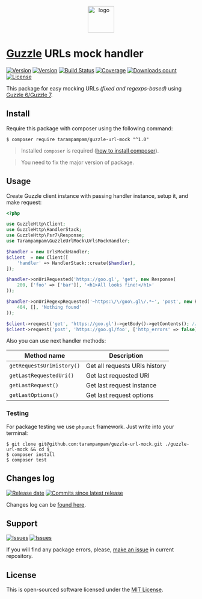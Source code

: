 <p align="center">
  <img alt="logo" src="https://hsto.org/webt/0v/qb/0p/0vqb0pp6ntyyd8mbdkkj0wsllwo.png" width="70" height="70" />
</p>

# [Guzzle][guzzle_link] URLs mock handler

[![Version][badge_packagist_version]][link_packagist]
[![Version][badge_php_version]][link_packagist]
[![Build Status][badge_build_status]][link_build_status]
[![Coverage][badge_coverage]][link_coverage]
[![Downloads count][badge_downloads_count]][link_packagist]
[![License][badge_license]][link_license]

This package for easy mocking URLs _(fixed and regexps-based)_ using [Guzzle 6/Guzzle 7][guzzle_link].

## Install

Require this package with composer using the following command:

```shell
$ composer require tarampampam/guzzle-url-mock "^1.0"
```

> Installed `composer` is required ([how to install composer][getcomposer]).

> You need to fix the major version of package.

## Usage

Create Guzzle client instance with passing handler instance, setup it, and make request:

```php
<?php

use GuzzleHttp\Client;
use GuzzleHttp\HandlerStack;
use GuzzleHttp\Psr7\Response;
use Tarampampam\GuzzleUrlMock\UrlsMockHandler;

$handler = new UrlsMockHandler;
$client  = new Client([
    'handler' => HandlerStack::create($handler),
]);

$handler->onUriRequested('https://goo.gl', 'get', new Response(
    200, ['foo' => ['bar']], '<h1>All looks fine!</h1>'
));

$handler->onUriRegexpRequested('~https:\/\/goo\.gl\/.*~', 'post', new Response(
    404, [], 'Nothing found'
));

$client->request('get', 'https://goo.gl')->getBody()->getContents(); // '<h1>All looks fine!</h1>'
$client->request('post', 'https://goo.gl/foo', ['http_errors' => false])->getBody()->getContents(); // 'Nothing found'
```

Also you can use next handler methods:

Method name | Description
----------- | -----------
`getRequestsUriHistory()` | Get all requests URIs history
`getLastRequestedUri()` | Get last requested URI
`getLastRequest()` | Get last request instance
`getLastOptions()` | Get last request options

### Testing

For package testing we use `phpunit` framework. Just write into your terminal:

```shell
$ git clone git@github.com:tarampampam/guzzle-url-mock.git ./guzzle-url-mock && cd $_
$ composer install
$ composer test
```

## Changes log

[![Release date][badge_release_date]][link_releases]
[![Commits since latest release][badge_commits_since_release]][link_commits]

Changes log can be [found here][link_changes_log].

## Support

[![Issues][badge_issues]][link_issues]
[![Issues][badge_pulls]][link_pulls]

If you will find any package errors, please, [make an issue][link_create_issue] in current repository.

## License

This is open-sourced software licensed under the [MIT License][link_license].

[badge_packagist_version]:https://img.shields.io/packagist/v/tarampampam/guzzle-url-mock.svg?maxAge=180
[badge_php_version]:https://img.shields.io/packagist/php-v/tarampampam/guzzle-url-mock.svg?longCache=true
[badge_build_status]:https://travis-ci.com/tarampampam/guzzle-url-mock.svg?branch=master
[badge_coverage]:https://img.shields.io/codecov/c/github/tarampampam/guzzle-url-mock/master.svg?maxAge=60
[badge_downloads_count]:https://img.shields.io/packagist/dt/tarampampam/guzzle-url-mock.svg?maxAge=180
[badge_license]:https://img.shields.io/packagist/l/tarampampam/guzzle-url-mock.svg?longCache=true
[badge_release_date]:https://img.shields.io/github/release-date/tarampampam/guzzle-url-mock.svg?style=flat-square&maxAge=180
[badge_commits_since_release]:https://img.shields.io/github/commits-since/tarampampam/guzzle-url-mock/latest.svg?style=flat-square&maxAge=180
[badge_issues]:https://img.shields.io/github/issues/tarampampam/guzzle-url-mock.svg?style=flat-square&maxAge=180
[badge_pulls]:https://img.shields.io/github/issues-pr/tarampampam/guzzle-url-mock.svg?style=flat-square&maxAge=180
[link_releases]:https://github.com/tarampampam/guzzle-url-mock/releases
[link_packagist]:https://packagist.org/packages/tarampampam/guzzle-url-mock
[link_build_status]:https://travis-ci.com/tarampampam/guzzle-url-mock
[link_coverage]:https://codecov.io/gh/tarampampam/guzzle-url-mock/
[link_changes_log]:https://github.com/tarampampam/guzzle-url-mock/blob/master/CHANGELOG.md
[link_issues]:https://github.com/tarampampam/guzzle-url-mock/issues
[link_create_issue]:https://github.com/tarampampam/guzzle-url-mock/issues/new/choose
[link_commits]:https://github.com/tarampampam/guzzle-url-mock/commits
[link_pulls]:https://github.com/tarampampam/guzzle-url-mock/pulls
[link_license]:https://github.com/tarampampam/guzzle-url-mock/blob/master/LICENSE
[getcomposer]:https://getcomposer.org/download/
[guzzle_link]:https://github.com/guzzle/guzzle
